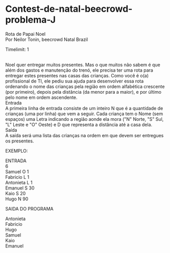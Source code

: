 # Contest-de-natal-beecrowd-problema-J

Rota de Papai Noel<br>
Por Neilor Tonin, beecrowd Natal  Brazil<br>

Timelimit: 1<br><br>

Noel quer entregar muitos presentes. Mas o que muitos não sabem é que além dos gastos e manutenção do trenó, ele precisa ter uma rota para entregar estes presentes nas casas das crianças. Como você é o(a) profissional de TI, ele pediu sua ajuda para desenvolver essa rota ordenando o nome das crianças pela região em ordem alfabética crescente (por primeiro), depois pela distância (da menor para a maior), e por último pelo nome em ordem ascendente. <br>
Entrada<br>
A primeira linha de entrada consiste de um inteiro N que é a quantidade de crianças (uma por linha) que vem a seguir. Cada criança tem o Nome (sem espaços) uma Letra indicando a região aonde ela mora ("N" Norte, "S" Sul, "L" Leste e "O" Oeste) e D que representa a distância até a casa dela.<br>
Saída<br>
A saída será uma lista das crianças na ordem em que devem ser entregues os presentes.<br>

EXEMPLO:<br>

ENTRADA<br>
6<br>
Samuel O 1<br>
Fabricio L 1<br>
Antonieta L 1<br>
Emanuel S 30<br>
Kaio S 20<br>
Hugo N 90<br>

SAIDA DO PROGRAMA<br>

Antonieta<br>
Fabricio<br>
Hugo<br>
Samuel<br>
Kaio<br>
Emanuel<br>
